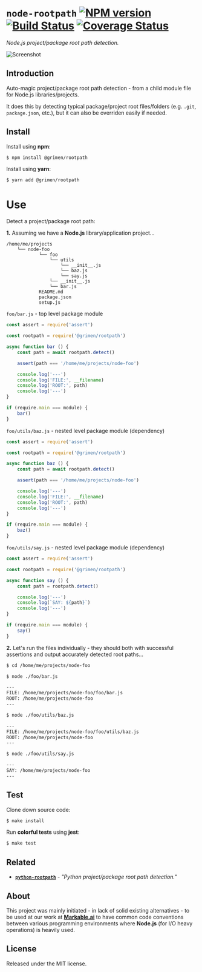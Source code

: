 
# `node-rootpath` [![NPM version](https://badge.fury.io/js/%40grimen%2Frootpath.svg)](https://badge.fury.io/js/%40grimen%2Frootpath) [![Build Status](https://travis-ci.com/grimen/node-rootpath.svg?token=sspjPRWbecBSpceU8Jyn&branch=master)](https://travis-ci.com/grimen/node-rootpath) [![Coverage Status](https://codecov.io/gh/grimen/node-rootpath/branch/master/graph/badge.svg)](https://codecov.io/gh/grimen/node-rootpath)

*Node.js project/package root path detection.*

![Screenshot](https://dvfr2lc5dhzsq.cloudfront.net/items/1x2l3v3p3f1o3R1b203H/Screen%20Shot%202019-03-07%20at%2004.07.33.png?X-CloudApp-Visitor-Id=c6ecab27bd8bc8eb8c40bf7dc50cef57)


## Introduction

Auto-magic project/package root path detection - from a child module file for Node.js libraries/projects.

It does this by detecting typical package/project root files/folders (e.g. `.git`, `package.json`, etc.), but it can also be overriden easily if needed.


## Install

Install using **npm**:

```bash
$ npm install @grimen/rootpath
```

Install using **yarn**:

```bash
$ yarn add @grimen/rootpath
```


# Use

Detect a project/package root path:

**1.** Assuming we have a **Node.js** library/application project...

```
/home/me/projects
    └── node-foo
            └── foo
                └── utils
                    └── __init__.js
                    └── baz.js
                    └── say.js
                └── __init__.js
                └── bar.js
            README.md
            package.json
            setup.js
```

`foo/bar.js` - top level package module

```javascript
const assert = require('assert')

const rootpath = require('@grimen/rootpath')

async function bar () {
    const path = await rootpath.detect()

    assert(path === '/home/me/projects/node-foo')

    console.log('---')
    console.log('FILE:', __filename)
    console.log('ROOT:', path)
    console.log('---')
}

if (require.main === module) {
    bar()
}
```

`foo/utils/baz.js` - nested level package module (dependency)

```javascript
const assert = require('assert')

const rootpath = require('@grimen/rootpath')

async function baz () {
    const path = await rootpath.detect()

    assert(path === '/home/me/projects/node-foo')

    console.log('---')
    console.log('FILE:', __filename)
    console.log('ROOT:', path)
    console.log('---')
}

if (require.main === module) {
    baz()
}
```

`foo/utils/say.js` - nested level package module (dependency)

```javascript
const assert = require('assert')

const rootpath = require('@grimen/rootpath')

async function say () {
    const path = rootpath.detect()

    console.log('---')
    console.log(`SAY: ${path}`)
    console.log('---')
}

if (require.main === module) {
    say()
}
```

**2.** Let's run the files individually - they should both with successful assertions and output accurately detected root paths...

```sh
$ cd /home/me/projects/node-foo

$ node ./foo/bar.js

---
FILE: /home/me/projects/node-foo/foo/bar.js
ROOT: /home/me/projects/node-foo
---

$ node ./foo/utils/baz.js

---
FILE: /home/me/projects/node-foo/foo/utils/baz.js
ROOT: /home/me/projects/node-foo
---

$ node ./foo/utils/say.js

---
SAY: /home/me/projects/node-foo
---

```


## Test

Clone down source code:

```sh
$ make install
```

Run **colorful tests** using **jest**:

```sh
$ make test
```


## Related

- [**`python-rootpath`**](https://github.com/grimen/python-rootpath) - *"Python project/package root path detection."*


## About

This project was mainly initiated - in lack of solid existing alternatives - to be used at our work at **[Markable.ai](https://markable.ai)** to have common code conventions between various programming environments where **Node.js** (for I/O heavy operations) is heavily used.


## License

Released under the MIT license.
